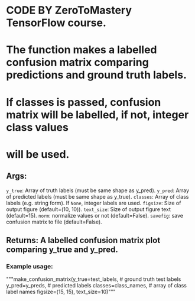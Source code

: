 # CODE BY ZeroToMastery TensorFlow course.
# The function makes a labelled confusion matrix comparing predictions and ground truth labels.
  
# If classes is passed, confusion matrix will be labelled, if not, integer class values
# will be used.

## Args:

`y_true`: Array of truth labels (must be same shape as y_pred).
`y_pred`: Array of predicted labels (must be same shape as y_true).
`classes`: Array of class labels (e.g. string form). If `None`, integer labels are used.
`figsize`: Size of output figure (default=(10, 10)).
`text_size`: Size of output figure text (default=15).
`norm`: normalize values or not (default=False).
`savefig`: save confusion matrix to file (default=False).

## Returns: A labelled confusion matrix plot comparing y_true and y_pred.
### Example usage:

"""make_confusion_matrix(y_true=test_labels, # ground truth test labels
                        y_pred=y_preds, # predicted labels
                        classes=class_names, # array of class label names
                        figsize=(15, 15),
                        text_size=10)"""